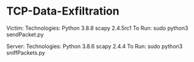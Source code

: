 # TCP-Data-Exfiltration
 


Victim:
	Technologies:
		Python 3.8.8
		scapy 2.4.5rc1
	To Run:
		sudo python3 sendPacket.py

Server:
	Technologies:
		Python 3.8.6
		scapy 2.4.4
	To Run:
		sudo python3 sniffPackets.py
